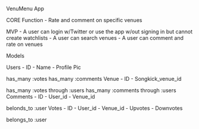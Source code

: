 VenuMenu App

CORE Function - Rate and comment on specific venues

MVP - A user can login w/Twitter or use the app w/out signing in but cannot create watchlists - A user can search venues - A user can comment and rate on venues

Models

Users - ID - Name - Profile Pic

has_many :votes
has_many :comments
Venue - ID - Songkick_venue_id

has_many :votes through :users
has_many :comments through :users
Comments - ID - User_id - Venue_id

 belonds_to :user
Votes - ID - User_id - Venue_id - Upvotes - Downvotes

belongs_to :user
